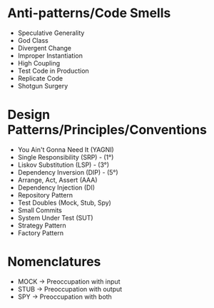 # Anti-patterns/Code Smells
- Speculative Generality 
- God Class
- Divergent Change
- Improper Instantiation 
- High Coupling 
- Test Code in Production
- Replicate Code
- Shotgun Surgery

# Design Patterns/Principles/Conventions
- You Ain't Gonna Need It (YAGNI)
- Single Responsibility (SRP) - (1°)
- Liskov Substitution (LSP) - (3°)
- Dependency Inversion (DIP) - (5°)
- Arrange, Act, Assert (AAA)
- Dependency Injection (DI) 
- Repository Pattern 
- Test Doubles (Mock, Stub, Spy)
- Small Commits
- System Under Test (SUT)
- Strategy Pattern
- Factory Pattern

# Nomenclatures
- MOCK -> Preoccupation with input
- STUB -> Preoccupation with output
- SPY -> Preoccupation with both
